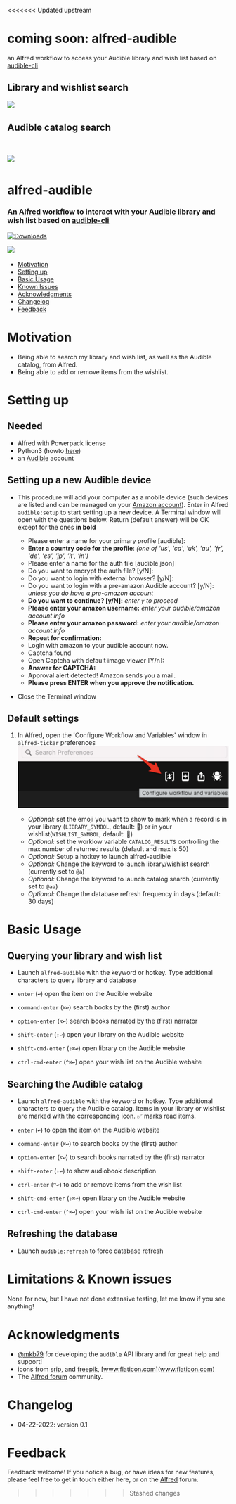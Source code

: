 <<<<<<< Updated upstream
# coming soon: alfred-audible
an Alfred workflow to access your Audible library and wish list based on [audible-cli](https://github.com/mkb79/audible-cli)
## Library and wishlist search
![](alfred-audible.gif)

## Audible catalog search
![](catalog-search.gif)
=======
# alfred-audible
### An [Alfred](https://www.alfredapp.com/) workflow to interact with your [Audible](https://apps.ankiweb.net) library and wish list based on [audible-cli](https://github.com/mkb79/audible-cli) 

<a href="https://github.com/giovannicoppola/alfred-audible/releases/latest/">
<img alt="Downloads"
src="https://img.shields.io/github/downloads/giovannicoppola/alfred-audible/total?color=purple&label=Downloads"><br/>
</a>

![](alfred-audible.gif)


<!-- MarkdownTOC autolink="true" bracket="round" depth="3" autoanchor="true" -->

- [Motivation](#motivation)
- [Setting up](#setting-up)
- [Basic Usage](#usage)
- [Known Issues](#known-issues)
- [Acknowledgments](#acknowledgments)
- [Changelog](#changelog)
- [Feedback](#feedback)

<!-- /MarkdownTOC -->



<a name="motivation"></a>
# Motivation
- Being able to search my library and wish list, as well as the Audible catalog, from Alfred. 
- Being able to add or remove items from the wishlist. 

<a name="setting-up"></a>
# Setting up
## Needed

- Alfred with Powerpack license
- Python3 (howto [here](https://www.freecodecamp.org/news/python-version-on-mac-update/))
- an [Audible](https://www.audible.com/) account

## Setting up a new Audible device
- This procedure will add your computer as a mobile device (such devices are listed and can be managed on your [Amazon account](https://www.amazon.com/hz/mycd/digital-console/devicedetails?deviceFamily=AUDIBLE_APP)). Enter in Alfred `audible:setup` to start setting up a new device. A Terminal window will open with the questions below. Return (default answer) will be OK except for the ones **in bold**
 	
	- Please enter a name for your primary profile [audible]: 
	- **Enter a country code for the profile**: *(one of 'us', 'ca', 'uk', 'au', 'fr', 'de', 'es', 'jp', 'it', 'in')*
	- Please enter a name for the auth file [audible.json]
	- Do you want to encrypt the auth file? [y/N]:
	- Do you want to login with external browser? [y/N]:
	- Do you want to login with a pre-amazon Audible account? [y/N]: *unless you do have a pre-amazon account*
	- **Do you want to continue? [y/N]:** *enter `y` to proceed*
	- **Please enter your amazon username:** *enter your audible/amazon account info*
	- **Please enter your amazon password:** *enter your audible/amazon account info*
	- **Repeat for confirmation:**
	- Login with amazon to your audible account now.
	- Captcha found
	- Open Captcha with default image viewer [Y/n]:
	- **Answer for CAPTCHA:**
	- Approval alert detected! Amazon sends you a mail.
	- **Please press ENTER when you approve the notification.**
- Close the Terminal window


## Default settings
1. In Alfred, open the 'Configure Workflow and Variables' window in `alfred-ticker` preferences
	<img src='images/alfred_prefs.png' width="500">
	
	- _Optional:_ set the emoji you want to show to mark when a record is in your library (`LIBRARY_SYMBOL`, default: 📗) or in your wishlist(`WISHLIST_SYMBOL`, default: 📕)
	- _Optional:_ set the worklow variable `CATALOG_RESULTS` controlling the max number of returned results (default and max is 50)
	- _Optional:_ Setup a hotkey to launch alfred-audible
	- _Optional:_ Change the keyword to launch library/wishlist search (currently set to `@a`)
	- _Optional:_ Change the keyword to launch catalog search (currently set to `@aa`)
	- _Optional:_ Change the database refresh frequency in days (default: 30 days)




<a name="usage"></a>
# Basic Usage 
## Querying your library and wish list
- Launch `alfred-audible` with the keyword or hotkey. Type additional characters to query library and database
- `enter` (`↩️`) open the item on the Audible website
- `command-enter` (`⌘↩️`) search books by the (first) author
- `option-enter` (`⌥↩️`) search books narrated by the (first) narrator
- `shift-enter` (`⇧↩️`) open your library on the Audible website

- `shift-cmd-enter` (`⇧⌘↩️`) open library on the Audible website
- `ctrl-cmd-enter` (`^⌘↩️`) open your wish list on the Audible website


## Searching the Audible catalog
- Launch `alfred-audible` with the keyword or hotkey. Type additional characters to query the Audible catalog. Items in your library or wishlist are marked with the corresponding icon. ✅ marks read items. 
- `enter` (`↩️`) to open the item on the Audible website
- `command-enter` (`⌘↩️`) to search books by the (first) author
- `option-enter` (`⌥↩️`) to search books narrated by the (first) narrator
- `shift-enter` (`⇧↩️`) to show audiobook description
- `ctrl-enter` (`^↩️`) to add or remove items from the wish list

- `shift-cmd-enter` (`⇧⌘↩️`) open library on the Audible website
- `ctrl-cmd-enter` (`^⌘↩️`) open your wish list on the Audible website



## Refreshing the database
- Launch `audible:refresh` to force database refresh

<a name="known-issues"></a>
# Limitations & Known issues 
None for now, but I have not done extensive testing, let me know if you see anything!


<a name="acknowledgments"></a>
# Acknowledgments

- [@mkb79](https://github.com/mkb79) for developing the `audible` API library and for great help and support!
- icons from [srip](https://www.flaticon.com/authors/srip), and [freepik](https://www.flaticon.com/authors/freepik), [www.flaticon.com](www.flaticon.com)
- The [Alfred forum](https://www.alfredforum.com) community.

<a name="changelog"></a>
# Changelog

- 04-22-2022: version 0.1

<a name="feedback"></a>
# Feedback

Feedback welcome! If you notice a bug, or have ideas for new features, please feel free to get in touch either here, or on the [Alfred](https://www.alfredforum.com) forum. 
>>>>>>> Stashed changes
